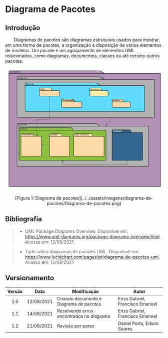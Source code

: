 # Diagrama de Pacotes

## Introdução

&emsp;&emsp;Diagramas de pacotes são diagramas estruturais usados para mostrar, em uma forma de pacotes, a organização e disposição de vários elementos de modelos. Um pacote é um agrupamento de elementos UML relacionados, como diagramas, documentos, classes ou até mesmo outros pacotes.

![Diagrama de pacotes](../../assets/imagens/diagrama-de-pacotes/Diagrama-de-pacotes.png)

<center>[Figura 1: Diagrama de pacotes](../../assets/imagens/diagrama-de-pacotes/Diagrama-de-pacotes.png)</center>


## Bibliografia
> - UML Package Diagrams Overview. Disponível em: https://www.uml-diagrams.org/package-diagrams-overview.html. Acesso em: 12/08/2021.

> - Tudo sobre diagramas de pacotes UML. Disponível em:
https://www.lucidchart.com/pages/pt/diagrama-de-pacotes-uml. Acesso em: 12/08/2021

## Versionamento
| Versão | Data | Modificação | Autor |
| :-: | -- | -- | -- |
|1.0| 12/08/2021 | Criando documento e Diagrama de pacotes | Enzo Gabriel, Francisco Emanoel  |
|1.1| 14/08/2021 | Resolvendo erros encontrados no diagrama    | Enzo Gabriel, Francisco Emanoel |
|1.2| 21/08/2021 | Revisão por pares | Daniel Porto, Edson Soares|